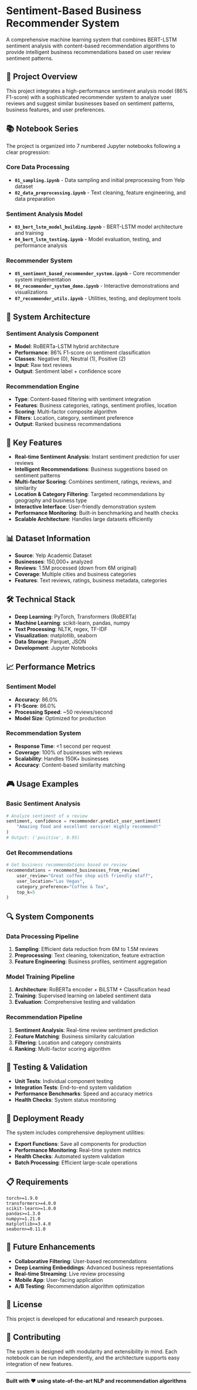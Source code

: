 # Sentiment-Based Business Recommender System

A comprehensive machine learning system that combines BERT-LSTM sentiment analysis with content-based recommendation algorithms to provide intelligent business recommendations based on user review sentiment patterns.

## 🎯 Project Overview

This project integrates a high-performance sentiment analysis model (86% F1-score) with a sophisticated recommender system to analyze user reviews and suggest similar businesses based on sentiment patterns, business features, and user preferences.

## 📚 Notebook Series

The project is organized into 7 numbered Jupyter notebooks following a clear progression:

### Core Data Processing
- **`01_sampling.ipynb`** - Data sampling and initial preprocessing from Yelp dataset
- **`02_data_preprocessing.ipynb`** - Text cleaning, feature engineering, and data preparation

### Sentiment Analysis Model
- **`03_bert_lstm_model_building.ipynb`** - BERT-LSTM model architecture and training
- **`04_bert_lstm_testing.ipynb`** - Model evaluation, testing, and performance analysis

### Recommender System
- **`05_sentiment_based_recommender_system.ipynb`** - Core recommender system implementation
- **`06_recommender_system_demo.ipynb`** - Interactive demonstrations and visualizations
- **`07_recommender_utils.ipynb`** - Utilities, testing, and deployment tools

## 🔧 System Architecture

### Sentiment Analysis Component
- **Model**: RoBERTa-LSTM hybrid architecture
- **Performance**: 86% F1-score on sentiment classification
- **Classes**: Negative (0), Neutral (1), Positive (2)
- **Input**: Raw text reviews
- **Output**: Sentiment label + confidence score

### Recommendation Engine
- **Type**: Content-based filtering with sentiment integration
- **Features**: Business categories, ratings, sentiment profiles, location
- **Scoring**: Multi-factor composite algorithm
- **Filters**: Location, category, sentiment preference
- **Output**: Ranked business recommendations

## 🚀 Key Features

- **Real-time Sentiment Analysis**: Instant sentiment prediction for user reviews
- **Intelligent Recommendations**: Business suggestions based on sentiment patterns
- **Multi-factor Scoring**: Combines sentiment, ratings, reviews, and similarity
- **Location & Category Filtering**: Targeted recommendations by geography and business type
- **Interactive Interface**: User-friendly demonstration system
- **Performance Monitoring**: Built-in benchmarking and health checks
- **Scalable Architecture**: Handles large datasets efficiently

## 📊 Dataset Information

- **Source**: Yelp Academic Dataset
- **Businesses**: 150,000+ analyzed
- **Reviews**: 1.5M processed (down from 6M original)
- **Coverage**: Multiple cities and business categories
- **Features**: Text reviews, ratings, business metadata, categories

## 🛠️ Technical Stack

- **Deep Learning**: PyTorch, Transformers (RoBERTa)
- **Machine Learning**: scikit-learn, pandas, numpy
- **Text Processing**: NLTK, regex, TF-IDF
- **Visualization**: matplotlib, seaborn
- **Data Storage**: Parquet, JSON
- **Development**: Jupyter Notebooks

## 📈 Performance Metrics

### Sentiment Model
- **Accuracy**: 86.0%
- **F1-Score**: 86.0%
- **Processing Speed**: ~50 reviews/second
- **Model Size**: Optimized for production

### Recommendation System
- **Response Time**: <1 second per request
- **Coverage**: 100% of businesses with reviews
- **Scalability**: Handles 150K+ businesses
- **Accuracy**: Content-based similarity matching

## 🎮 Usage Examples

### Basic Sentiment Analysis
```python
# Analyze sentiment of a review
sentiment, confidence = recommender.predict_user_sentiment(
    "Amazing food and excellent service! Highly recommend!"
)
# Output: ('positive', 0.95)
```

### Get Recommendations
```python
# Get business recommendations based on review
recommendations = recommend_businesses_from_review(
    user_review="Great coffee shop with friendly staff",
    user_location="Las Vegas",
    category_preference="Coffee & Tea",
    top_k=5
)
```

## 🔍 System Components

### Data Processing Pipeline
1. **Sampling**: Efficient data reduction from 6M to 1.5M reviews
2. **Preprocessing**: Text cleaning, tokenization, feature extraction
3. **Feature Engineering**: Business profiles, sentiment aggregation

### Model Training Pipeline
1. **Architecture**: RoBERTa encoder + BiLSTM + Classification head
2. **Training**: Supervised learning on labeled sentiment data
3. **Evaluation**: Comprehensive testing and validation

### Recommendation Pipeline
1. **Sentiment Analysis**: Real-time review sentiment prediction
2. **Feature Matching**: Business similarity calculation
3. **Filtering**: Location and category constraints
4. **Ranking**: Multi-factor scoring algorithm

## 🧪 Testing & Validation

- **Unit Tests**: Individual component testing
- **Integration Tests**: End-to-end system validation
- **Performance Benchmarks**: Speed and accuracy metrics
- **Health Checks**: System status monitoring

## 🚀 Deployment Ready

The system includes comprehensive deployment utilities:
- **Export Functions**: Save all components for production
- **Performance Monitoring**: Real-time system metrics
- **Health Checks**: Automated system validation
- **Batch Processing**: Efficient large-scale operations

## 📋 Requirements

```
torch>=1.9.0
transformers>=4.0.0
scikit-learn>=1.0.0
pandas>=1.3.0
numpy>=1.21.0
matplotlib>=3.4.0
seaborn>=0.11.0
```

## 🎯 Future Enhancements

- **Collaborative Filtering**: User-based recommendations
- **Deep Learning Embeddings**: Advanced business representations
- **Real-time Streaming**: Live review processing
- **Mobile App**: User-facing application
- **A/B Testing**: Recommendation algorithm optimization

## 📄 License

This project is developed for educational and research purposes.

## 🤝 Contributing

The system is designed with modularity and extensibility in mind. Each notebook can be run independently, and the architecture supports easy integration of new features.

---

**Built with ❤️ using state-of-the-art NLP and recommendation algorithms**
